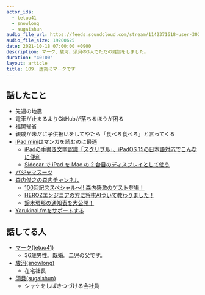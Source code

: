 ```yaml
---
actor_ids:
  - tetuo41
  - snowlong
  - sugaishun
audio_file_url: https://feeds.soundcloud.com/stream/1142371618-user-302747142-yarukinai-109-2021-10-18.mp3
audio_file_size: 19200625
date: 2021-10-18 07:00:00 +0900
description: マーク、駿河、須貝の3人でただの雑談をしました。
duration: "40:00"
layout: article
title: 109. 唐突にマークです
---
```


## 話したこと
- 先週の地震
- 電車が止まるよりGitHubが落ちるほうが困る
- 福岡帰省
- 親戚が未だに子供扱いをしてやたら「食べろ食べろ」と言ってくる
- [iPad mini](https://www.apple.com/jp/ipad-mini/)はマンガを読むのに最適
  - [iPadの手書き文字認識「スクリブル」、iPadOS 15の日本語対応でこんなに便利](https://xtech.nikkei.com/atcl/nxt/column/18/00088/00098/)
  - [Sidecar で iPad を Mac の 2 台目のディスプレイとして使う](https://support.apple.com/ja-jp/HT210380)
- [パジャマスーツ](https://www.aoki-style.com/feature/pajamasuit/)
- [森内俊之の森内チャンネル](https://www.youtube.com/channel/UCAwDrM75UAddwluabae4A6g)
  - [100回記念スペシャル～‼ 森内感激のゲスト登場！](https://www.youtube.com/watch?v=i30U1lg8OYQ)
  - [HEROZエンジニアの方に将棋AIついて教わりました！](https://www.youtube.com/watch?v=RHwv3psWniU)
  - [鈴木環那の通知表を大公開！](https://www.youtube.com/watch?v=Q9NAj3nciOw&t=483s)
- [Yarukinai.fmをサポートする](https://note.com/tetuo41/circle)

## 話してる人
- [マーク(tetuo41)](https://twitter.com/tetuo41)
  - 36歳男性。既婚。二児の父です。
- [駿河(snowlong)](https://twitter.com/_snowlong)
  - 在宅社長
- [須貝(sugaishun)](https://twitter.com/sugaishun)
  - シャケをしばきつづける会社員
